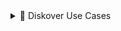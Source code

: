 <details><summary>📂 Diskover Use Cases</summary>

  ### Diskover Use Cases
Diskover addresses unstructured data stored across various storage repositories. Data curation encompasses the manual and automated processes needed for principled and controlled data creation, maintenance, cleanup, and management, together with the capacity to add value to data. 

  #### System Administrators

The use case for System Administrators is often centered around data cleanup, data disposition, ensuring data redundancy, and automating data. System Administrators are often tasked with controlling costs associated with unstructured data.

  #### Line of Business Users

The use cases for Line of Business users are often centered around adding value to data, finding relevant data, correlating, analyzing, taking action on data sets, and adding business context to data.

<br>
</details>
